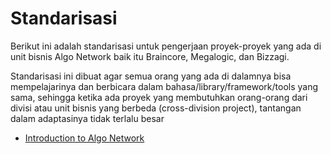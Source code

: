 # Standarisasi

Berikut ini adalah standarisasi untuk pengerjaan proyek-proyek yang ada di unit bisnis Algo Network baik itu Braincore, Megalogic, dan Bizzagi.

Standarisasi ini dibuat agar semua orang yang ada di dalamnya bisa mempelajarinya dan berbicara dalam bahasa/library/framework/tools yang sama, sehingga ketika ada proyek yang membutuhkan orang-orang dari divisi atau unit bisnis yang berbeda (cross-division project), tantangan dalam adaptasinya tidak terlalu besar

- [Introduction to Algo Network](../01/introduction_to_algo_network)
